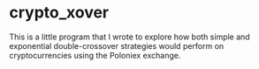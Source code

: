 # crypto_xover

This is a little program that I wrote to explore how both simple and exponential double-crossover strategies would perform on cryptocurrencies using the Poloniex exchange.
